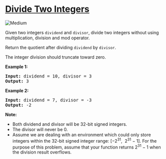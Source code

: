 # [Divide Two Integers](https://leetcode.com/problems/divide-two-integers/)
<img src="https://img.shields.io/badge/difficulty-medium-orange.svg??style=flat-square" alt="Medium" />

<p>Given two integers <code>dividend</code> and <code>divisor</code>, divide two integers without using multiplication, division and mod operator.</p>

<p>Return the quotient after dividing <code>dividend</code> by <code>divisor</code>.</p>

<p>The integer division should truncate toward zero.</p>

<p><strong>Example 1:</strong></p>

<pre>
<strong>Input:</strong> dividend = 10, divisor = 3
<strong>Output:</strong> 3</pre>

<p><strong>Example 2:</strong></p>

<pre>
<strong>Input:</strong> dividend = 7, divisor = -3
<strong>Output:</strong> -2</pre>

<p><strong>Note:</strong></p>

<ul>
	<li>Both dividend and divisor&nbsp;will be&nbsp;32-bit&nbsp;signed integers.</li>
	<li>The divisor will never be 0.</li>
	<li>Assume we are dealing with an environment which could only store integers within the 32-bit signed integer range: [&minus;2<sup>31</sup>, &nbsp;2<sup>31</sup> &minus; 1]. For the purpose of this problem, assume that your function returns 2<sup>31</sup> &minus; 1 when the division result&nbsp;overflows.</li>
</ul>

